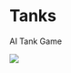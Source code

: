 # Tanks

AI Tank Game

![](http://cdn-frm-eu.wargaming.net/wot/eu//profile/60/17/3/photo-13031760-533a5a53.gif?_r=1396333144)

